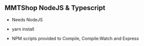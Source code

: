 ## MMTShop NodeJS & Typescript

- Needs NodeJS

- yarn install

- NPM scripts provided to Compile, Compile:Watch and Express
